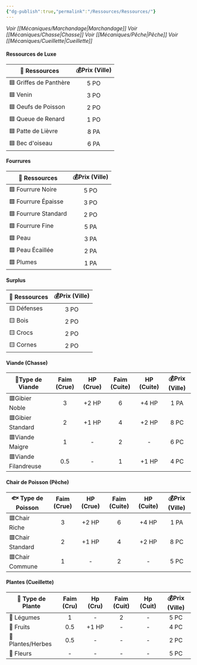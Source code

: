```yaml
---
{"dg-publish":true,"permalink":"/Ressources/Ressources/"}
---
```



*Voir [[Mécaniques/Marchandage\|Marchandage]]*
*Voir [[Mécaniques/Chasse\|Chasse]]*
*Voir [[Mécaniques/Pêche\|Pêche]]*
*Voir [[Mécaniques/Cueillette\|Cueillette]]*
#### Ressources de Luxe

| 💎 Ressources          | 💰Prix (Ville) |
| ---------------------- | :------------: |
| 🟦 Griffes de Panthère |      5 PO      |
| 🟦 Venin               |      3 PO      |
| 🟦 Oeufs de Poisson    |      2 PO      |
| 🟦 Queue de Renard     |      1 PO      |
| 🟦 Patte de Lièvre     |     8  PA      |
| 🟦 Bec d'oiseau        |      6 PA      |

#### Fourrures
| 🐺 Ressources        | 💰Prix (Ville) |
| -------------------- | :------------: |
| 🟩 Fourrure Noire    |      5 PO      |
| 🟩 Fourrure Épaisse  |      3 PO      |
| 🟩 Fourrure Standard |      2 PO      |
| 🟩 Fourrure Fine     |      5 PA      |
| 🟩 Peau              |      3 PA      |
| 🟩 Peau Écaillée     |      2 PA      |
| 🟩 Plumes            |      1 PA      |

#### Surplus

| 🦴 Ressources | 💰Prix (Ville) |
| ------------- | :------------: |
| 🟨 Défenses   |      3 PO      |
| 🟨 Bois       |      2 PO      |
| 🟨 Crocs      |      2 PO      |
| 🟨 Cornes     |      2 PO      |

#### Viande (Chasse)

| 🍖Type de Viande     | Faim (Crue) | HP (Crue) | Faim (Cuite) | HP (Cuite) | 💰Prix (Ville) |
| -------------------- | :---------: | :-------: | :----------: | :--------: | :------------: |
| 🟥Gibier Noble       |      3      |   +2 HP   |      6       |   +4 HP    |      1 PA      |
| 🟥Gibier Standard    |      2      |   +1 HP   |      4       |   +2 HP    |      8 PC      |
| 🟥Viande Maigre      |      1      |     -     |      2       |     -      |      6 PC      |
| 🟥Viande Filandreuse |     0.5     |     -     |      1       |   +1 HP    |      4 PC      |

#### Chair de Poisson (Pêche)
| 🐟 Type de Poisson | Faim (Crue) | HP (Crue) | Faim (Cuite) | HP (Cuite) | 💰Prix (Ville) |
| ------------------ | :---------: | :-------: | :----------: | :--------: | :------------: |
| 🟥Chair Riche      |      3      |   +2 HP   |      6       |   +4 HP    |      1 PA      |
| 🟥Chair Standard   |      2      |   +1 HP   |      4       |   +2 HP    |      8 PC      |
| 🟥Chair Commune    |      1      |     -     |      2       |     -      |      5 PC      |

#### Plantes (Cueillette)

| 🌿 Type de Plante | Faim (Cru) | Hp (Cru) | Faim (Cuit) | Hp (Cuit) | 💰Prix (Ville) |
| ----------------- | :--------: | :------: | :---------: | :-------: | :------------: |
| 🥕 Légumes        |     1      |    -     |      2      |     -     |      5 PC      |
| 🍓 Fruits         |    0.5     |  +1 HP   |      -      |     -     |      4 PC      |
| 🍃 Plantes/Herbes |    0.5     |    -     |      -      |     -     |      2 PC      |
| 🌸 Fleurs         |     -      |    -     |      -      |     -     |      5 PC      |

